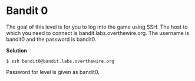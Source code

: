# Bandit 0

The goal of this level is for you to log into the game using SSH. The host to which you need to connect is bandit.labs.overthewire.org. The username is bandit0 and the password is bandit0. 

**Solution**

```
$ ssh bandit0@bandit.labs.overthewire.org
```

Password for level is given as bandit0.



